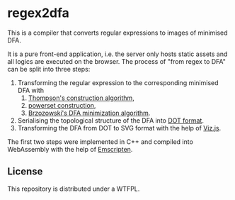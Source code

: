 # regex2dfa

This is a compiler that converts regular expressions to images of minimised DFA.

It is a pure front-end application, i.e. the server only hosts static assets and all logics are executed on the browser. The process of "from regex to DFA" can be split into three steps:

1. Transforming the regular expression to the corresponding minimised DFA with
    1. [Thompson's construction algorithm](https://en.wikipedia.org/wiki/Thompson%27s_construction),
    1. [powerset construction](https://en.wikipedia.org/wiki/Powerset_construction),
    1. [Brzozowski's DFA minimization algorithm](https://en.wikipedia.org/wiki/DFA_minimization#Brzozowski's_algorithm).
1. Serialising the topological structure of the DFA into [DOT format](https://en.wikipedia.org/wiki/DOT_%28graph_description_language%29).
1. Transforming the DFA from DOT to SVG format with the help of [Viz.js](https://github.com/mdaines/viz.js).

The first two steps were implemented in C++ and compiled into WebAssembly with the help of [Emscripten](https://github.com/kripken/emscripten).

## License

This repository is distributed under a WTFPL.
